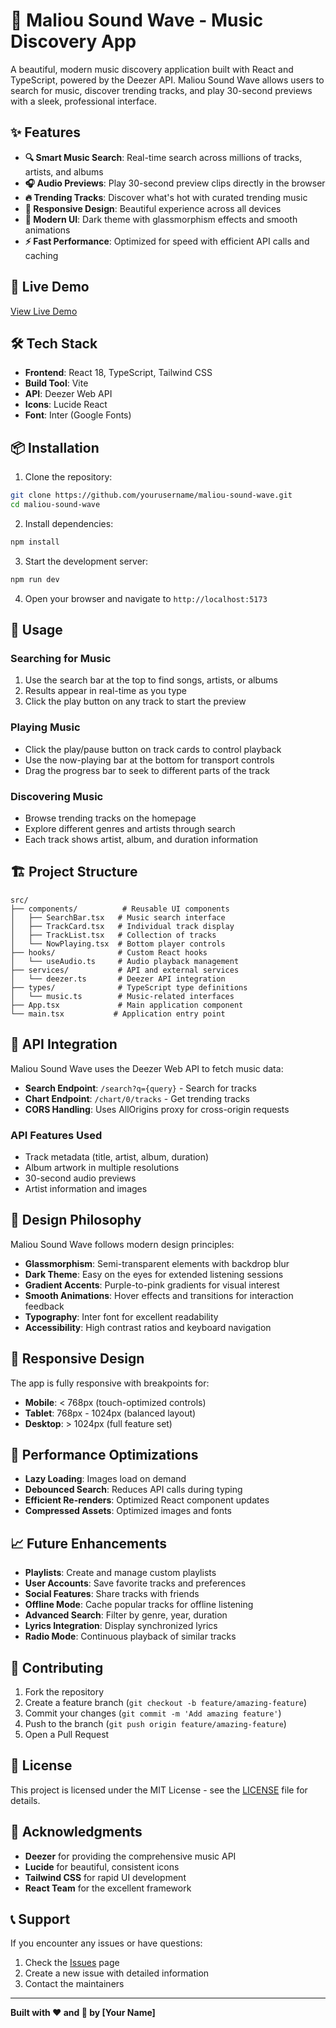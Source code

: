 # 🎵 Maliou Sound Wave - Music Discovery App

A beautiful, modern music discovery application built with React and TypeScript, powered by the Deezer API. Maliou Sound Wave allows users to search for music, discover trending tracks, and play 30-second previews with a sleek, professional interface.

## ✨ Features

- **🔍 Smart Music Search**: Real-time search across millions of tracks, artists, and albums
- **🎧 Audio Previews**: Play 30-second preview clips directly in the browser
- **🔥 Trending Tracks**: Discover what's hot with curated trending music
- **📱 Responsive Design**: Beautiful experience across all devices
- **🎨 Modern UI**: Dark theme with glassmorphism effects and smooth animations
- **⚡ Fast Performance**: Optimized for speed with efficient API calls and caching

## 🚀 Live Demo

[View Live Demo](https://your-deployed-url.netlify.app)

## 🛠️ Tech Stack

- **Frontend**: React 18, TypeScript, Tailwind CSS
- **Build Tool**: Vite
- **API**: Deezer Web API
- **Icons**: Lucide React
- **Font**: Inter (Google Fonts)

## 📦 Installation

1. Clone the repository:
```bash
git clone https://github.com/yourusername/maliou-sound-wave.git
cd maliou-sound-wave
```

2. Install dependencies:
```bash
npm install
```

3. Start the development server:
```bash
npm run dev
```

4. Open your browser and navigate to `http://localhost:5173`

## 🎯 Usage

### Searching for Music
1. Use the search bar at the top to find songs, artists, or albums
2. Results appear in real-time as you type
3. Click the play button on any track to start the preview

### Playing Music
- Click the play/pause button on track cards to control playback
- Use the now-playing bar at the bottom for transport controls
- Drag the progress bar to seek to different parts of the track

### Discovering Music
- Browse trending tracks on the homepage
- Explore different genres and artists through search
- Each track shows artist, album, and duration information

## 🏗️ Project Structure

```
src/
├── components/          # Reusable UI components
│   ├── SearchBar.tsx   # Music search interface
│   ├── TrackCard.tsx   # Individual track display
│   ├── TrackList.tsx   # Collection of tracks
│   └── NowPlaying.tsx  # Bottom player controls
├── hooks/              # Custom React hooks
│   └── useAudio.ts     # Audio playback management
├── services/           # API and external services
│   └── deezer.ts       # Deezer API integration
├── types/              # TypeScript type definitions
│   └── music.ts        # Music-related interfaces
├── App.tsx             # Main application component
└── main.tsx           # Application entry point
```

## 🔧 API Integration

Maliou Sound Wave uses the Deezer Web API to fetch music data:

- **Search Endpoint**: `/search?q={query}` - Search for tracks
- **Chart Endpoint**: `/chart/0/tracks` - Get trending tracks
- **CORS Handling**: Uses AllOrigins proxy for cross-origin requests

### API Features Used
- Track metadata (title, artist, album, duration)
- Album artwork in multiple resolutions
- 30-second audio previews
- Artist information and images

## 🎨 Design Philosophy

Maliou Sound Wave follows modern design principles:

- **Glassmorphism**: Semi-transparent elements with backdrop blur
- **Dark Theme**: Easy on the eyes for extended listening sessions
- **Gradient Accents**: Purple-to-pink gradients for visual interest
- **Smooth Animations**: Hover effects and transitions for interaction feedback
- **Typography**: Inter font for excellent readability
- **Accessibility**: High contrast ratios and keyboard navigation

## 📱 Responsive Design

The app is fully responsive with breakpoints for:
- **Mobile**: < 768px (touch-optimized controls)
- **Tablet**: 768px - 1024px (balanced layout)
- **Desktop**: > 1024px (full feature set)

## 🚀 Performance Optimizations

- **Lazy Loading**: Images load on demand
- **Debounced Search**: Reduces API calls during typing
- **Efficient Re-renders**: Optimized React component updates
- **Compressed Assets**: Optimized images and fonts

## 📈 Future Enhancements

- **Playlists**: Create and manage custom playlists
- **User Accounts**: Save favorite tracks and preferences
- **Social Features**: Share tracks with friends
- **Offline Mode**: Cache popular tracks for offline listening
- **Advanced Search**: Filter by genre, year, duration
- **Lyrics Integration**: Display synchronized lyrics
- **Radio Mode**: Continuous playback of similar tracks

## 🤝 Contributing

1. Fork the repository
2. Create a feature branch (`git checkout -b feature/amazing-feature`)
3. Commit your changes (`git commit -m 'Add amazing feature'`)
4. Push to the branch (`git push origin feature/amazing-feature`)
5. Open a Pull Request

## 📄 License

This project is licensed under the MIT License - see the [LICENSE](LICENSE) file for details.

## 🙏 Acknowledgments

- **Deezer** for providing the comprehensive music API
- **Lucide** for beautiful, consistent icons
- **Tailwind CSS** for rapid UI development
- **React Team** for the excellent framework

## 📞 Support

If you encounter any issues or have questions:

1. Check the [Issues](https://github.com/yourusername/soundwave-music-app/issues) page
2. Create a new issue with detailed information
3. Contact the maintainers

---

**Built with ❤️ and 🎵 by [Your Name]**